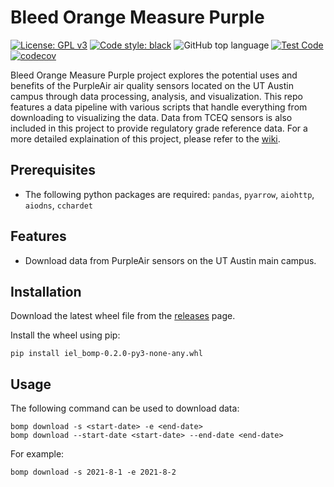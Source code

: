 # Bleed Orange Measure Purple

[![License: GPL v3](https://img.shields.io/badge/License-GPLv3-blue.svg)](https://www.gnu.org/licenses/gpl-3.0)
[![Code style: black](https://img.shields.io/badge/code%20style-black-000000.svg)](https://github.com/psf/black)
![GitHub top language](https://img.shields.io/github/languages/top/intelligent-environments-lab/bleed-orange-measure-purple)
[![Test Code](https://github.com/intelligent-environments-lab/bleed-orange-measure-purple/workflows/Build/badge.svg)](https://github.com/intelligent-environments-lab/bleed-orange-measure-purple/actions?query=workflow%3A%22Build%22)
[![codecov](https://codecov.io/gh/intelligent-environments-lab/bleed-orange-measure-purple/branch/dev/graph/badge.svg)](https://codecov.io/gh/intelligent-environments-lab/bleed-orange-measure-purple)

Bleed Orange Measure Purple project explores the potential uses and benefits of the PurpleAir air quality sensors located on the UT Austin campus through data processing, analysis, and visualization. This repo features a data pipeline with various scripts that handle everything from downloading to visualizing the data. Data from TCEQ sensors is also included in this project to provide regulatory grade reference data. For a more detailed explaination of this project, please refer to the [wiki](https://github.com/intelligent-environments-lab/bleed-orange-measure-purple/wiki).

## Prerequisites

- The following python packages are required: `pandas`, `pyarrow`, `aiohttp`, `aiodns`, `cchardet`

<!-- ### Plotly

Plotly is plotting engine used in this project. Their setup instructions can be found [here](https://plotly.com/python/getting-started/). Plotly can be installed via pip/conda and is included in the ```environment.yml``` file for this repository. However, there may be additional dependencies that need be installed separately. For instance, node might be required for JupyterLab support.
 -->
<!-- ### Anaconda (Python Distribution)

[Anaconda](https://www.anaconda.com/products/individual) is highly recommended for use with this repo. It comes bundled with the Spyder and Jupyter IDEs which are used to run the Python scripts and IPython notebooks in this repo, and it also includes the conda package manager which makes it easier to install the necessary packages and dependencies for this repo. -->

<!-- ## Dependencies

These are the Python packages that you may or may not need depending on your needs, and they can be install using conda or pip.

### IDEs

- ```spyder``` for python files
- ```jupyterlab``` for ipython notebooks
  - ```ipywidgets=7.5``` for plotly rendering in jupyter

### Data Handling

- ```pandas``` fundamental library for data analysis
  - ```pyarrow``` for parquet file export
  
### Plotting Libraries

- ```seaborn``` adds a few bells and whistles on top of the time-honored matplotlib
- ```plotly``` newer alternative plotting library, makes beautiful modern-looking interactive html plots
  - ```python-kaleido``` makes it possible to export plotly figures as static formats like png or svg
  - ```nodejs``` does the javascript stuff that makes the interactive plots work

### Network

- ```aiohttp``` "I can't believe its not multiprocessing", allows "simultaneous" downloads of data
  - ```aiodns``` recommended speedup for aiohttp
  - ```cchardet``` another speedup, replaces chardet
  
### Testing & Debugging

- ```pytest``` Runs tests
  - ```pytest-cov``` Reports how much of the source code is covered by tests -->

<!-- ## Installation
First, clone the repository by downloading the repo as zip, using [GitHub Desktop](https://desktop.github.com/) (green button at top of this page) or the following git command:
```
git clone https://github.com/intelligent-environments-lab/bleed-orange-measure-purple.git
```
Note the folder location where the repo was copied to. You will need it for the next step.

To setup the conda environment and install package dependencies, open Anaconda Prompt. Then, change the current folder or directory of the prompt to the root folder/directory of this repo (```(base) C:\\...some user path...\bleed-orange-measure-purple>```) so that the command below can find the ```environment.yml``` file. Then, run the following command using the ```environment.yml``` file to install the conda environment and associated packages(may take a few minutes):
```
conda env create -f environment.yml
```
After the command completes, you should have a conda environment named ```bomp``` that you can activate with the command ```activate bomp```.
<!--
Launch Spyder and create a new Spyder project in the root directory of the repository. 

Check that the repository's root directory is in both ```os.getcwd()``` and ```sys.path``` in order to avoid import or file not found errors.

Also when you hit run on any of the scripts below, you wil need to make sure that the configuration is set to run in the current working directory.
-->

## Features

- Download data from PurpleAir sensors on the UT Austin main campus.

## Installation

Download the latest wheel file from the [releases](https://github.com/intelligent-environments-lab/bleed-orange-measure-purple/releases) page.

Install the wheel using pip:
```console
pip install iel_bomp-0.2.0-py3-none-any.whl
```

## Usage

The following command can be used to download data:

```console
bomp download -s <start-date> -e <end-date>
bomp download --start-date <start-date> --end-date <end-date>
```

For example:
```console
bomp download -s 2021-8-1 -e 2021-8-2
```

<!-- 
## Usage
To start the Jupyter IDE, open Anaconda Prompt, and type the following command:
```
activate bomp && jupyter lab
```
Jupyter Lab should start in your browser, and then you can start using it. The ```main.ipynb``` is a good starting point to run the program since it downloads PurpleAir data in csv format. 

Spyder can be used to view and run the ```.py``` files individually, but the setup is trickier (involves changing the python interpreter to ```...anaconda3\envs\bomp\python.exe```, and the file must be run from the top-level ```bleed-orange-measure-purple``` directory). For non-technical users, it is easier just to import the ```.py``` scripts into ```main.ipynb``` and run it using Jupyter. -->
<!-- 
## Components -->

<!-- ### src.data.*
**[async_requests.py](src/data/async_requests.py):** importable module that allows for [asynchronous](https://realpython.com/async-io-python#async-io-explained) [HTTP GET/POST requests](https://towardsdatascience.com/data-science-skills-web-scraping-javascript-using-python-97a29738353f#6f75) to be made, significantly reduces time needed to download the data for this project

**[purpleair_data_retriever.py](src/data/purpleair_data_retriever.py):** Downloads raw realtime PurpleAir data from ThingSpeak and saves it to a csv file with the same headers and metadata as those from [PurpleAir's own website](https://www.purpleair.com/sensorlist?exclude=true&nwlat=30.291268505204116&selat=30.272526603783206&nwlng=-97.7717631299262&selng=-97.72423886855452), uses async_requests.py and thingspeak_keys.json.

**[purpleair_raw_cleaner.py](src/data/purpleair_raw_cleaner.py):** Serializes raw PurpleAir csv files into parquet files, merges multiple dataframes into one, converts string dates into datetime objects

**[purpleair_outlier_remover.py](src/data/purpleair_outlier_remover.py):** Compares A and B channel data to identify outliers which exceed a difference of 5 ug/m3 or a percent error of 16%

**[tceq_data_retriever.py](src/data/tceq_data_retriever.py):** Runner script, downloads [yearly summary air quality data](https://www.tceq.texas.gov/cgi-bin/compliance/monops/yearly_summary.pl) from the TCEQ website and saves it to a csv file without modification, uses async_requests.py

**[tceq_raw_cleaner.py](src/data/tceq_raw_cleaner.py):** Runner script, serializes raw TCEQ csv files into parquet file, changes data format from matrix to columns, replaces string values with nan, converts date strings to datetime objects, moves negative values to zero, merges dataframes that have the same site and parameter

**[tceq_interim_processor](src/data/tceq_interim_processor.py):** Runner script, another somewhat pointless parquet to feather converter

**[thingspeak_handler.py](src/data/thingspeak_handler.py):** Runner script, downloads and saves the [Thingspeak channel and api keys](https://www.purpleair.com/json?exclude=true&key=null&show=null&nwlat=30.291268505204116&selat=30.272526603783206&nwlng=-97.7717631299262&selng=-97.72423886855452) needed for downloading PurpleAir data to a file named ```thingspeak_keys.json```. Relevant sensor metadata is also retained. -->
